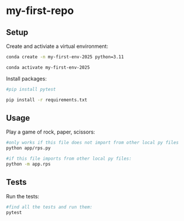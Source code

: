 # my-first-repo

## Setup

Create and activiate a virtual environment: 

```sh
conda create -n my-first-env-2025 python=3.11

conda activate my-first-env-2025
```

Install packages: 
```sh
#pip install pytest 

pip install -r requirements.txt
```


## Usage 

Play a game of rock, paper, scissors: 

``` sh 
#only works if this file does not import from other local py files 
python app/rps.py

#if this file imports from other local py files: 
python -m app.rps 
```

## Tests 

Run the tests: 

```sh
#find all the tests and run them: 
pytest
```

